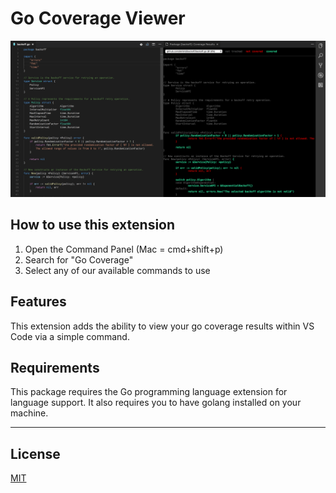 # Go Coverage Viewer

![Screenshot](screenshot.png "Screenshot")

## How to use this extension

1. Open the Command Panel (Mac = cmd+shift+p)
2. Search for "Go Coverage"
3. Select any of our available commands to use

## Features

This extension adds the ability to view your go coverage results within VS Code via a simple command.

## Requirements

This package requires the Go programming language extension for language support. It also requires you to have golang installed on your machine.

-----------------------------------------------------------------------------------------------------------

## License

[MIT](LICENSE "License")
